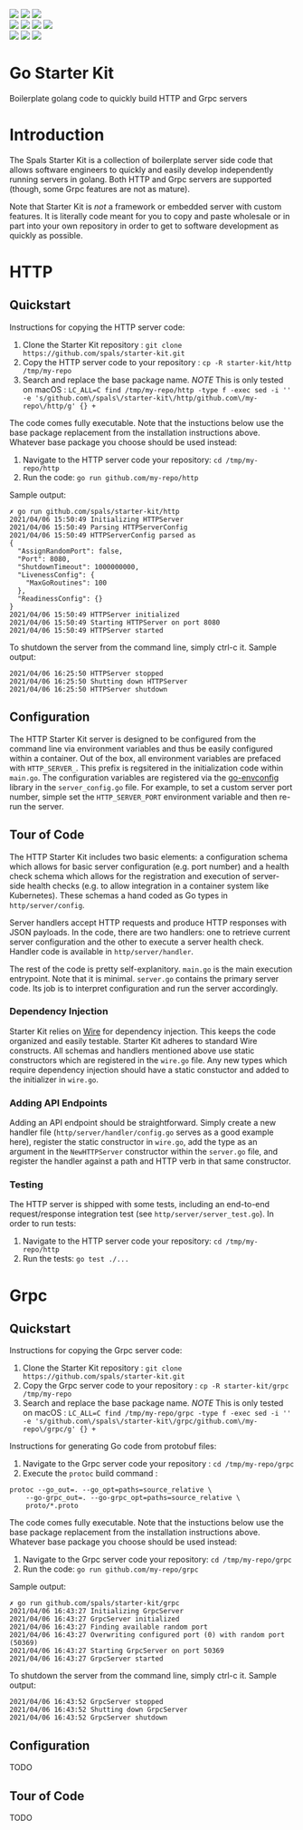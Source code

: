 [![][License img]][License] [![][Made With img]][Made With] [![][Golang Lint CI img]][Golang Lint CI]  
[![][HTTP Tests CI img]][HTTP Tests CI] [![][HTTP DockerHub CD img]][HTTP DockerHub CD] [![][HTTP DockerHub img]][HTTP DockerHub] [![][HTTP GAR CD img]][HTTP GAR CD]  
[![][Grpc Tests CI img]][Grpc Tests CI] [![][Grpc DockerHub CD img]][Grpc DockerHub CD] [![][Grpc DockerHub img]][Grpc DockerHub]  

[License]:LICENSE
[License img]:https://img.shields.io/badge/License-BSD3-blue.svg

[Made With]:http://golang.org
[Made With img]:https://img.shields.io/badge/Made%20With-Go-29BEB0.svg

[Golang Lint CI]:https://github.com/spals/starter-kit/actions/workflows/golangci-lint.yml?query=branch%3Amain
[Golang Lint CI img]:https://github.com/spals/starter-kit/actions/workflows/golangci-lint.yml/badge.svg

[HTTP DockerHub CD]:https://github.com/spals/starter-kit/actions/workflows/http-dockerhub.yml?query=branch%3Amain
[HTTP DockerHub CD img]:https://github.com/spals/starter-kit/actions/workflows/http-dockerhub.yml/badge.svg

[HTTP DockerHub]:https://hub.docker.com/repository/docker/spals/starter-kit-http
[HTTP DockerHub img]:https://img.shields.io/badge/DockerHub-spals%2Fstarter--kit--http-2496ED.svg

[HTTP GAR CD]:https://github.com/spals/starter-kit/actions/workflows/http-gar.yml?query=branch%3Amain
[HTTP GAR CD img]:https://github.com/spals/starter-kit/actions/workflows/http-gar.yml/badge.svg

[HTTP Tests CI]:https://github.com/spals/starter-kit/actions/workflows/http-tests.yml?query=branch%3Amain
[HTTP Tests CI img]:https://github.com/spals/starter-kit/actions/workflows/http-tests.yml/badge.svg

[Grpc DockerHub CD]:https://github.com/spals/starter-kit/actions/workflows/grpc-dockerhub.yml?query=branch%3Amain
[Grpc DockerHub CD img]:https://github.com/spals/starter-kit/actions/workflows/grpc-dockerhub.yml/badge.svg

[Grpc DockerHub]:https://hub.docker.com/repository/docker/spals/starter-kit-grpc
[Grpc DockerHub img]:https://img.shields.io/badge/DockerHub-spals%2Fstarter--kit--grpc-2496ED.svg

[Grpc Tests CI]:https://github.com/spals/starter-kit/actions/workflows/grpc-tests.yml?query=branch%3Amain
[Grpc Tests CI img]:https://github.com/spals/starter-kit/actions/workflows/grpc-tests.yml/badge.svg

# Go Starter Kit

Boilerplate golang code to quickly build HTTP and Grpc servers

# Introduction

The Spals Starter Kit is a collection of boilerplate server side code that allows software engineers to quickly and easily develop independently running servers in golang. Both HTTP and Grpc servers are supported (though, some Grpc features are not as mature).

Note that Starter Kit is *not* a framework or embedded server with custom features. It is literally code meant for you to copy and paste wholesale or in part into your own repository in order to get to software development as quickly as possible.

# HTTP
## Quickstart
Instructions for copying the HTTP server code:

1. Clone the Starter Kit repository : `git clone https://github.com/spals/starter-kit.git`
1. Copy the HTTP server code to your repository : `cp -R starter-kit/http /tmp/my-repo`
1. Search and replace the base package name. *NOTE* This is only tested on macOS : `LC_ALL=C find /tmp/my-repo/http -type f -exec sed -i '' -e 's/github.com\/spals\/starter-kit\/http/github.com\/my-repo\/http/g' {} +`

The code comes fully executable. Note that the instuctions below use the base package replacement from the installation instructions above. Whatever base package you choose should be used instead:

1. Navigate to the HTTP server code your repository: `cd /tmp/my-repo/http`
1. Run the code: `go run github.com/my-repo/http`

Sample output:
```
✗ go run github.com/spals/starter-kit/http          
2021/04/06 15:50:49 Initializing HTTPServer
2021/04/06 15:50:49 Parsing HTTPServerConfig
2021/04/06 15:50:49 HTTPServerConfig parsed as 
{
  "AssignRandomPort": false,
  "Port": 8080,
  "ShutdownTimeout": 1000000000,
  "LivenessConfig": {
    "MaxGoRoutines": 100
  },
  "ReadinessConfig": {}
}
2021/04/06 15:50:49 HTTPServer initialized
2021/04/06 15:50:49 Starting HTTPServer on port 8080
2021/04/06 15:50:49 HTTPServer started
```

To shutdown the server from the command line, simply ctrl-c it. Sample output:
```
2021/04/06 16:25:50 HTTPServer stopped
2021/04/06 16:25:50 Shutting down HTTPServer
2021/04/06 16:25:50 HTTPServer shutdown
```

## Configuration
The HTTP Starter Kit server is designed to be configured from the command line via environment variables and thus be easily configured within a container. Out of the box, all environment variables are prefaced with `HTTP_SERVER_`. This prefix is regsitered in the initialization code within `main.go`. The configuration variables are registered via the [go-envconfig](https://github.com/sethvargo/go-envconfig) library in the `server_config.go` file. For example, to set a custom server port number, simple set the `HTTP_SERVER_PORT` environment variable and then re-run the server.

## Tour of Code
The HTTP Starter Kit includes two basic elements: a configuration schema which allows for basic server configuration (e.g. port number) and a health check schema which allows for the registration and execution of server-side health checks (e.g. to allow integration in a container system like Kubernetes). These schemas a hand coded as Go types in `http/server/config`.

Server handlers accept HTTP requests and produce HTTP responses with JSON payloads. In the code, there are two handlers: one to retrieve current server configuration and the other to execute a server health check. Handler code is available in `http/server/handler`.

The rest of the code is pretty self-explanitory. `main.go` is the main execution entrypoint. Note that it is minimal. `server.go` contains the primary server code. Its job is to interpret configuration and run the server accordingly.

### Dependency Injection
Starter Kit relies on [Wire](https://github.com/google/wire) for dependency injection. This keeps the code organized and easily testable. Starter Kit adheres to standard Wire constructs. All schemas and handlers mentioned above use static constructors which are registered in the `wire.go` file. Any new types which require dependency injection should have a static constuctor and added to the initializer in `wire.go`.

### Adding API Endpoints
Adding an API endpoint should be straightforward. Simply create a new handler file (`http/server/handler/config.go` serves as a good example here), register the static constructor in `wire.go`, add the type as an argument in the `NewHTTPServer` constructor within the `server.go` file, and register the handler against a path and HTTP verb in that same constructor.

### Testing
The HTTP server is shipped with some tests, including an end-to-end request/response integration test (see `http/server/server_test.go`). In order to run tests:

1. Navigate to the HTTP server code your repository: `cd /tmp/my-repo/http`
1. Run the tests: `go test ./...`

# Grpc
## Quickstart
Instructions for copying the Grpc server code:

1. Clone the Starter Kit repository : `git clone https://github.com/spals/starter-kit.git`
1. Copy the Grpc server code to your repository : `cp -R starter-kit/grpc /tmp/my-repo`
1. Search and replace the base package name. *NOTE* This is only tested on macOS : `LC_ALL=C find /tmp/my-repo/grpc -type f -exec sed -i '' -e 's/github.com\/spals\/starter-kit\/grpc/github.com\/my-repo\/grpc/g' {} +`

Instructions for generating Go code from protobuf files:

1. Navigate to the Grpc server code your repository : `cd /tmp/my-repo/grpc`
1. Execute the `protoc` build command :
```
protoc --go_out=. --go_opt=paths=source_relative \
    --go-grpc_out=. --go-grpc_opt=paths=source_relative \
    proto/*.proto
```

The code comes fully executable. Note that the instuctions below use the base package replacement from the installation instructions above. Whatever base package you choose should be used instead:

1. Navigate to the Grpc server code your repository: `cd /tmp/my-repo/grpc`
1. Run the code: `go run github.com/my-repo/grpc`

Sample output:
```
✗ go run github.com/spals/starter-kit/grpc          
2021/04/06 16:43:27 Initializing GrpcServer
2021/04/06 16:43:27 GrpcServer initialized
2021/04/06 16:43:27 Finding available random port
2021/04/06 16:43:27 Overwriting configured port (0) with random port (50369)
2021/04/06 16:43:27 Starting GrpcServer on port 50369
2021/04/06 16:43:27 GrpcServer started
```

To shutdown the server from the command line, simply ctrl-c it. Sample output:
```
2021/04/06 16:43:52 GrpcServer stopped
2021/04/06 16:43:52 Shutting down GrpcServer
2021/04/06 16:43:52 GrpcServer shutdown
```

## Configuration
TODO

## Tour of Code
TODO
